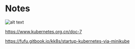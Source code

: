 # Notes


![alt text](https://cdn-images-1.medium.com/max/1600/1*dsDI2fRYA3lI83WvxEwiZg.png)


https://www.kubernetes.org.cn/doc-7

https://fufu.gitbook.io/kk8s/startup-kubernetes-via-minikube
